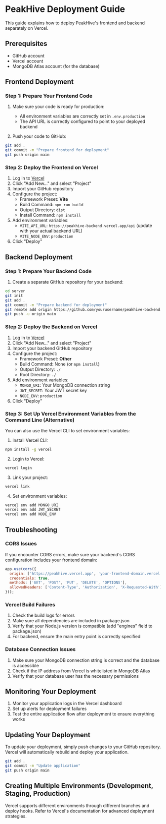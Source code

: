 # PeakHive Deployment Guide

This guide explains how to deploy PeakHive's frontend and backend separately on Vercel.

## Prerequisites

- GitHub account
- Vercel account
- MongoDB Atlas account (for the database)

## Frontend Deployment

### Step 1: Prepare Your Frontend Code

1. Make sure your code is ready for production:
   - All environment variables are correctly set in `.env.production`
   - The API URL is correctly configured to point to your deployed backend

2. Push your code to GitHub:
```bash
git add .
git commit -m "Prepare frontend for deployment"
git push origin main
```

### Step 2: Deploy the Frontend on Vercel

1. Log in to [Vercel](https://vercel.com)
2. Click "Add New..." and select "Project"
3. Import your GitHub repository
4. Configure the project:
   - Framework Preset: **Vite**
   - Build Command: `npm run build`
   - Output Directory: `dist`
   - Install Command: `npm install`
5. Add environment variables:
   - `VITE_API_URL`: `https://peakhive-backend.vercel.app/api` (update with your actual backend URL)
   - `VITE_NODE_ENV`: `production`
6. Click "Deploy"

## Backend Deployment

### Step 1: Prepare Your Backend Code

1. Create a separate GitHub repository for your backend:
```bash
cd server
git init
git add .
git commit -m "Prepare backend for deployment"
git remote add origin https://github.com/yourusername/peakhive-backend.git
git push -u origin main
```

### Step 2: Deploy the Backend on Vercel

1. Log in to [Vercel](https://vercel.com)
2. Click "Add New..." and select "Project"
3. Import your backend GitHub repository
4. Configure the project:
   - Framework Preset: **Other**
   - Build Command: None (or `npm install`)
   - Output Directory: `./`
   - Root Directory: `./`
5. Add environment variables:
   - `MONGO_URI`: Your MongoDB connection string
   - `JWT_SECRET`: Your JWT secret key
   - `NODE_ENV`: `production`
6. Click "Deploy"

### Step 3: Set Up Vercel Environment Variables from the Command Line (Alternative)

You can also use the Vercel CLI to set environment variables:

1. Install Vercel CLI:
```bash
npm install -g vercel
```

2. Login to Vercel:
```bash
vercel login
```

3. Link your project:
```bash
vercel link
```

4. Set environment variables:
```bash
vercel env add MONGO_URI
vercel env add JWT_SECRET
vercel env add NODE_ENV
```

## Troubleshooting

### CORS Issues

If you encounter CORS errors, make sure your backend's CORS configuration includes your frontend domain:

```javascript
app.use(cors({
  origin: ['https://peakhive.vercel.app', 'your-frontend-domain.vercel.app'],
  credentials: true,
  methods: ['GET', 'POST', 'PUT', 'DELETE', 'OPTIONS'],
  allowedHeaders: ['Content-Type', 'Authorization', 'X-Requested-With']
}));
```

### Vercel Build Failures

1. Check the build logs for errors
2. Make sure all dependencies are included in package.json
3. Verify that your Node.js version is compatible (add "engines" field to package.json)
4. For backend, ensure the main entry point is correctly specified

### Database Connection Issues

1. Make sure your MongoDB connection string is correct and the database is accessible
2. Check if the IP address from Vercel is whitelisted in MongoDB Atlas
3. Verify that your database user has the necessary permissions

## Monitoring Your Deployment

1. Monitor your application logs in the Vercel dashboard
2. Set up alerts for deployment failures
3. Test the entire application flow after deployment to ensure everything works

## Updating Your Deployment

To update your deployment, simply push changes to your GitHub repository. Vercel will automatically rebuild and deploy your application.

```bash
git add .
git commit -m "Update application"
git push origin main
```

## Creating Multiple Environments (Development, Staging, Production)

Vercel supports different environments through different branches and deploy hooks. Refer to Vercel's documentation for advanced deployment strategies. 